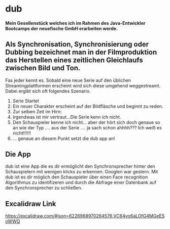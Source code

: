 # dub

#### Mein Gesellenstück welches ich im Rahmen des Java-Entwickler Bootcamps der neuefische GmbH erarbeiten werde.

## Als Synchronisation, Synchronisierung oder Dubbing bezeichnet man in der Filmproduktion das Herstellen eines zeitlichen Gleichlaufs zwischen Bild und Ton.

Fas jeder kennt es.
Sobald eine neue Serie auf den üblichen Streamingplattformen erscheint wird sich diese umgehend weggestreamt.
Dabei ergibt sich oft folgendes Szenario.
1. Serie Startet
2. Ein neuer Charakter erscheint auf der Bildfläsche und beginnt zu reden.
3. Zur selben Zeit im Hirn: 
4. Irgendwas ist mir vertraut...Die Serie kenn ich nicht. 
5. Den Schauspieler kenne ich nicht... aber der hört sich doch genaue so an wie der Typ .... aus der Serie .... ja sach schon ahhhh??? Ich weiß es nicht!!!!!!
6. ... genaue an diesem Punkt setzt die dub app an!

## Die App

dub ist eine App die es dir ermöglicht den Synchronsprecher hinter den Schauspielern mit wenigen klicks zu erkennen.
Googlen war gestern. 
Mit dub ist es dir möglich den Schauspieler über einen Face recognition Algorithmus zu identifizeren und durch die Abfrage einer Datenbank auf den Synchronsprecher zu schließen.

## Excalidraw Link

https://excalidraw.com/#json=6226968970264576,VC64vo6aLOfG4MGeESoWWQ
